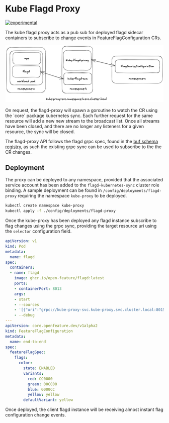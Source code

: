# Kube Flagd Proxy  

[![experimental](http://badges.github.io/stability-badges/dist/experimental.svg)](http://github.com/badges/stability-badges)

The kube flagd proxy acts as a pub sub for deployed flagd sidecar containers to subscribe to change events in FeatureFlagConfiguration CRs.
<!-- markdownlint-disable MD033 -->
<p align="center">
    <img src="../images/flagd-proxy.png" width="650">
</p>
<!-- markdownlint-enable MD033 -->
On request, the flagd-proxy will spawn a goroutine to watch the CR using the `core` package kubernetes sync. Each further request for the same resource will add a new new stream to the broadcast list. Once all streams have been closed, and there are no longer any listeners for a given resource, the sync will be closed.  

The flagd-proxy API follows the flagd grpc spec, found in the [buf schema registry](https://buf.build/open-feature/flagd), as such the existing grpc sync can be used to subscribe to the the CR changes.

## Deployment

The proxy can be deployed to any namespace, provided that the associated service account has been added to the `flagd-kubernetes-sync` cluster role binding. A sample deployment can be found in `/config/deployments/flagd-proxy` requiring the namespace `kube-proxy` to be deployed.

```sh
kubectl create namespace kube-proxy
kubectl apply -f ./config/deployments/flagd-proxy
```

Once the kube-proxy has been deployed any flagd instance subscribe to flag changes using the grpc sync, providing the target resource uri using the `selector` configuration field.

```yaml
apiVersion: v1
kind: Pod
metadata:
  name: flagd
spec:
  containers:
  - name: flagd
    image: ghcr.io/open-feature/flagd:latest
    ports:
    - containerPort: 8013
    args:
    - start
    - --sources
    - '[{"uri":"grpc://kube-proxy-svc.kube-proxy.svc.cluster.local:8015","provider":"grpc","selector":"core.openfeature.dev/NAMESPACE/NAME"}]'
    - --debug
---
apiVersion: core.openfeature.dev/v1alpha2
kind: FeatureFlagConfiguration
metadata:
  name: end-to-end
spec:
  featureFlagSpec:
    flags:
      color:
        state: ENABLED
        variants:
          red: CC0000
          green: 00CC00
          blue: 0000CC
          yellow: yellow
        defaultVariant: yellow
```

Once deployed, the client flagd instance will be receiving almost instant flag configuration change events.
